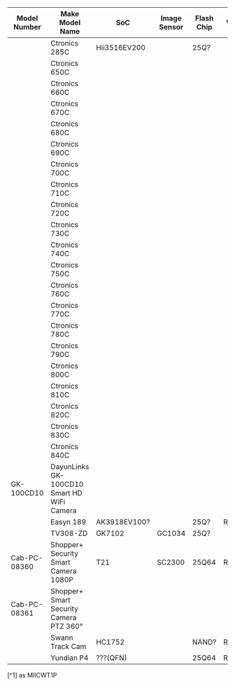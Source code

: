 
| Model Number | Make        Model Name                     | SoC          | Image Sensor | Flash Chip | WiFi Module | FCC ID              | Link                                                                                                                                           |
|--------------|--------------------------------------------|--------------|--------------|------------|-------------|---------------------|------------------------------------------------------------------------------------------------------------------------------------------------|
|              | Ctronics 285C                              | Hii3516EV200 |              | 25Q?       |             |                     |                                                                                                                                                |
|              | Ctronics 650C                              |              |              |            |             | 2A2IHCTIPC-650C     |                                                                                                                                                |
|              | Ctronics 660C                              |              |              |            |             |                     |                                                                                                                                                |
|              | Ctronics 670C                              |              |              |            |             |                     |                                                                                                                                                |
|              | Ctronics 680C                              |              |              |            |             |                     |                                                                                                                                                |
|              | Ctronics 690C                              |              |              |            |             |                     |                                                                                                                                                |
|              | Ctronics 700C                              |              |              |            |             |                     |                                                                                                                                                |
|              | Ctronics 710C                              |              |              |            |             |                     |                                                                                                                                                |
|              | Ctronics 720C                              |              |              |            |             |                     |                                                                                                                                                |
|              | Ctronics 730C                              |              |              |            |             |                     |                                                                                                                                                |
|              | Ctronics 740C                              |              |              |            |             |                     |                                                                                                                                                |
|              | Ctronics 750C                              |              |              |            |             |                     |                                                                                                                                                |
|              | Ctronics 760C                              |              |              |            |             |                     |                                                                                                                                                |
|              | Ctronics 770C                              |              |              |            |             |                     |                                                                                                                                                |
|              | Ctronics 780C                              |              |              |            |             |                     |                                                                                                                                                |
|              | Ctronics 790C                              |              |              |            |             |                     |                                                                                                                                                |
|              | Ctronics 800C                              |              |              |            |             |                     |                                                                                                                                                |
|              | Ctronics 810C                              |              |              |            |             |                     |                                                                                                                                                |
|              | Ctronics 820C                              |              |              |            |             |                     |                                                                                                                                                |
|              | Ctronics 830C                              |              |              |            |             |                     |                                                                                                                                                |
|              | Ctronics 840C                              |              |              |            |             |                     |                                                                                                                                                |
| GK-100CD10   | DayunLinks GK-100CD10 Smart HD WiFi Camera |              |              |            |             | 2ATJWGK-100CD10     | http://www.dayunlinks.com/cp/jjxxl/xf6dxl/                                                                                                     |
|              | Easyn 189                                  | AK3918EV100? |              | 25Q?       | RTL8188FTV? | 2ATSW-189           |
|              | TV308-ZD                                   | GK7102       | GC1034       | 25Q?       |
| Cab-PC-08360 | Shopper+ Security Smart Camera 1080P       | T21          | SC2300       | 25Q64      | RTL8188FTV  |                     | https://www.primecables.ca/p-397949-cab-pc-08360-security-smart-camera-1080p-2-way-audio-night-vision-motion-detection-cloud-storage-sd-card   |
| Cab-PC-08361 | Shopper+ Smart Security Camera PTZ 360°    |              |              |            |             |                     | https://www.primecables.ca/p-397950-cab-pc-08361-smart-security-camera-ptz-360-2-way-audio-night-vision-motion-detection-cloud-storage-sd-card |
|              | Swann Track Cam                            | HC1752       |              | NAND?      | RTL8188EUS? | 2ASWVSWIFI-TRACKCAM |
|              | Yundian P4                                 | ???(QFN)     |              | 25Q64      | RTL8188FTV  | 2APQN-P4            |

[^1] as MIICWT1P
